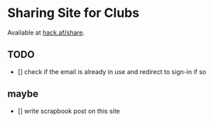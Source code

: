 # Sharing Site for Clubs

Available at [hack.af/share](https://hack.af/share).

## TODO

- [] check if the email is already in use and redirect to sign-in if so

## maybe

- [] write scrapbook post on this site